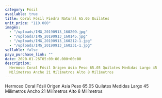 ```yaml
---
category: Fósil
available: true
title: Coral Fósil Piedra Natural 65.05 Quilates
unit_price: "110.000"
images:
  - "/uploads/IMG_20190913_160209.jpg"
  - "/uploads/IMG_20190913_160145.jpg"
  - "/uploads/IMG_20190913_160212-1.jpg"
  - "/uploads/IMG_20190913_160231-1.jpg"
sellable: false
payu_purchase_link: ""
date: 2020-01-26T05:00:00.000+00:00
description:
  Hermoso Coral Fósil Origen Asia Peso 65.05 Quilates Medidas Largo 45
  Milímetros Ancho 21 Milímetros Alto 8 Milímetros
---
```


Hermoso Coral Fósil Origen Asia Peso 65.05 Quilates Medidas Largo 45 Milímetros Ancho 21 Milímetros Alto 8 Milímetros
